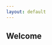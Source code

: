 ```yaml
---
layout: default
---
```

## Welcome 
<!--
<div>
<object data="../assets/bin/ANS_Resume_DS_ML.pdf" width="1000" height="1000" type='application/pdf'></object>
</div> -->

